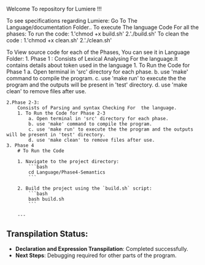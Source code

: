 Welcome To repository for Lumiere !!!

To see specifications regarding Lumiere:
	Go To The Language/documentation Folder..
	To execute The language Code For all the phases:
	To run the code: 
		1.'chmod +x build.sh'
		2.'./build.sh'
	To clean the code :	
		1.'chmod +x clean.sh'
		2.'./clean.sh'


To View source code for each of the Phases, You can see it in Language Folder:
	1. Phase 1 :
		Consists of Lexical Analysing For the language.It contains details about token used in the language
		1. To Run the Code for Phase 1
			a. Open terminal in 'src' directory for each phase.
			b. use 'make' command to compile the program.
			c. use 'make run' to execute the the program and the outputs will be present in 'test' directory.
			d. use 'make clean' to remove files after use.

	2.Phase 2-3:
		Consists of Parsing and syntax Checking For  the language.
		1. To Run the Code for Phase 2-3
			a. Open terminal in 'src' directory for each phase.
			b. use 'make' command to compile the program.
			c. use 'make run' to execute the the program and the outputs will be present in 'test' directory.
			d. use 'make clean' to remove files after use.
	3. Phase 4
		# To Run the Code

		1. Navigate to the project directory:
		    ```bash
		    cd Language/Phase4-Semantics
		    ```
		
		2. Build the project using the `build.sh` script:
		    ```bash
		    bash build.sh
		    ```
		
		---

## Transpilation Status:
- **Declaration and Expression Transpilation**: Completed successfully.
- **Next Steps**: Debugging required for other parts of the program.


